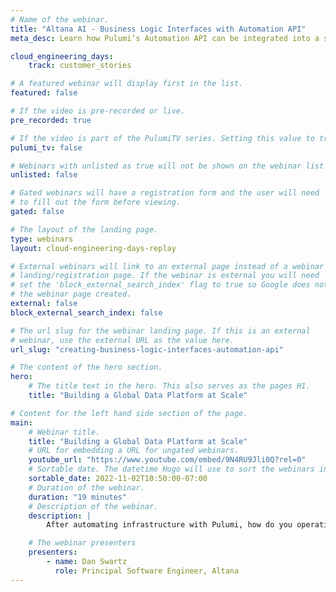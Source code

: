 ```yaml
---
# Name of the webinar.
title: "Altana AI - Business Logic Interfaces with Automation API"
meta_desc: Learn how Pulumi’s Automation API can be integrated into a self-service application to codify your business logic and provide a richer operational experience.

cloud_engineering_days:
    track: customer_stories

# A featured webinar will display first in the list.
featured: false

# If the video is pre-recorded or live.
pre_recorded: true

# If the video is part of the PulumiTV series. Setting this value to true will list the video in the "PulumiTV" section.
pulumi_tv: false

# Webinars with unlisted as true will not be shown on the webinar list
unlisted: false

# Gated webinars will have a registration form and the user will need
# to fill out the form before viewing.
gated: false

# The layout of the landing page.
type: webinars
layout: cloud-engineering-days-replay

# External webinars will link to an external page instead of a webinar
# landing/registration page. If the webinar is external you will need
# set the 'block_external_search_index' flag to true so Google does not index
# the webinar page created.
external: false
block_external_search_index: false

# The url slug for the webinar landing page. If this is an external
# webinar, use the external URL as the value here.
url_slug: "creating-business-logic-interfaces-automation-api"

# The content of the hero section.
hero:
    # The title text in the hero. This also serves as the pages H1.
    title: "Building a Global Data Platform at Scale"

# Content for the left hand side section of the page.
main:
    # Webinar title.
    title: "Building a Global Data Platform at Scale"
    # URL for embedding a URL for ungated webinars.
    youtube_url: "https://www.youtube.com/embed/9N4RU9Jli0Q?rel=0"
    # Sortable date. The datetime Hugo will use to sort the webinars in date order.
    sortable_date: 2022-11-02T10:50:00-07:00
    # Duration of the webinar.
    duration: "19 minutes"
    # Description of the webinar.
    description: |
        After automating infrastructure with Pulumi, how do you operationalize it? Dan Swartz, Altana's Principal Software Engineer, discusses how Pulumi's Automation API can be integrated into a self-service application to codify your business logic and provide a richer operational experience for your organization.

    # The webinar presenters
    presenters:
        - name: Dan Swartz
          role: Principal Software Engineer, Altana
---
```

